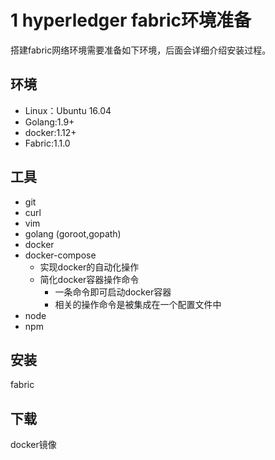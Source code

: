 # 1 hyperledger fabric环境准备

搭建fabric网络环境需要准备如下环境，后面会详细介绍安装过程。

## 环境
* Linux：Ubuntu 16.04
* Golang:1.9+
* docker:1.12+
* Fabric:1.1.0

## 工具
* git
* curl
* vim
* golang (goroot,gopath)
* docker
* docker-compose
    * 实现docker的自动化操作
    * 简化docker容器操作命令
        * 一条命令即可启动docker容器
        * 相关的操作命令是被集成在一个配置文件中
* node
* npm
  
## 安装
fabric
## 下载
docker镜像



